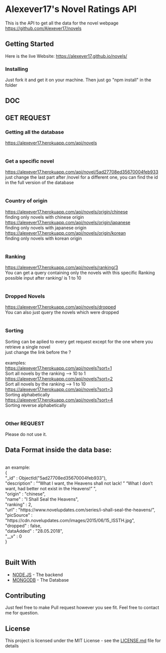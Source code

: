 # Alexever17's Novel Ratings API
This is the API to get all the data for the novel webpage <br>
https://github.com/Alexever17/novels

## Getting Started

Here is the live Website: https://alexever17.github.io/novels/

### Installing

Just fork it and get it on your machine. Then just go "npm install" in the folder

## DOC

## GET REQUEST

### Getting all the database
https://alexever17.herokuapp.com/api/novels<br>
<br>
### Get a specific novel
https://alexever17.herokuapp.com/api/novel/5ad27708ed35670004feb933<br>
just change the last part after /novel for a different one, you can find the id in the full version of the database <br>
<br>
### Country of origin
https://alexever17.herokuapp.com/api/novels/origin/chinese <br>
finding only novels with chinese origin <br>
https://alexever17.herokuapp.com/api/novels/origin/japanese <br>
finding only novels with japanese origin <br>
https://alexever17.herokuapp.com/api/novels/origin/korean <br>
finding only novels with korean origin <br>
<br>
### Ranking
https://alexever17.herokuapp.com/api/novels/ranking/3 <br>
You can get a query containing only the novels with this specific Ranking <br>
possible input after ranking/ is 1 to 10 <br>
<br>
### Dropped Novels
https://alexever17.herokuapp.com/api/novels/dropped <br>
You can also just query the novels which were dropped <br>
<br>
### Sorting
Sorting can be aplied to every get request except for the one where you retrieve a single novel<br>
just change the link before the ?<br>
<br>
examples:<br>
https://alexever17.herokuapp.com/api/novels?sort=1 <br>
Sort all novels by the ranking --> 10 to 1 <br>
https://alexever17.herokuapp.com/api/novels?sort=2 <br>
Sort all novels by the ranking --> 1 to 10 <br>
https://alexever17.herokuapp.com/api/novels?sort=3 <br>
Sorting alphabetically <br>
https://alexever17.herokuapp.com/api/novels?sort=4 <br>
Sorting reverse alphabetically <br>
<br>

### Other REQUEST

Please do not use it.

## Data Format inside the data base:
<br>
an example:<br>
{ <br>
    "_id" : ObjectId("5ad27708ed35670004feb933"),<br>
    "description" : "“What I want, the Heavens shall not lack! ” “What I don’t want, had better not exist in the Heavens!” ",<br>
    "origin" : "chinese",<br>
    "name" : "I Shall Seal the Heavens",<br>
    "ranking" : 2,<br>
    "url" : "https://www.novelupdates.com/series/i-shall-seal-the-heavens/",<br>
    "picSource" : "https://cdn.novelupdates.com/images/2015/06/15_ISSTH.jpg",<br>
    "dropped" : false,<br>
    "dataAdded" : "28.05.2018",<br>
    "__v" : 0<br>
}
<br>
<br>

## Built With

* [NODE.JS](https://nodejs.org/en/) - The backend
* [MONGODB](https://www.mongodb.com/) - The Database

## Contributing

Just feel free to make Pull request however you see fit. Feel free to contact me for question.

## License

This project is licensed under the MIT License - see the [LICENSE.md](LICENSE.md) file for details
